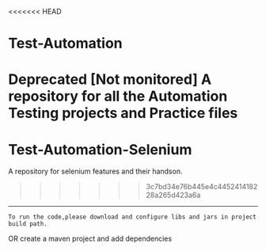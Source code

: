 <<<<<<< HEAD
# Test-Automation 

Deprecated [Not monitored]
A repository for all the Automation Testing projects and Practice files
=======
# Test-Automation-Selenium
A repository for selenium features and their handson.
>>>>>>> 3c7bd34e76b445e4c445241418228a265d423a6a


------------------------------------------------------------------------------------------------------------
    To run the code,please download and configure libs and jars in project build path.
  OR create a maven project and add dependencies



